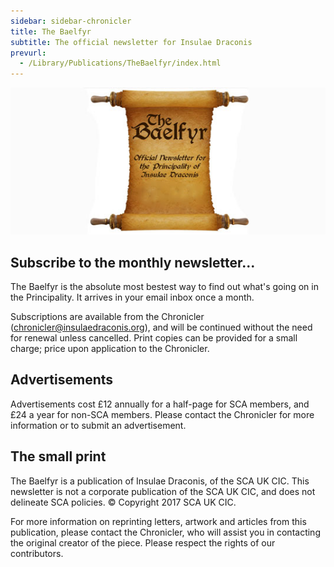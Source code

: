 ```yaml
---
sidebar: sidebar-chronicler
title: The Baelfyr
subtitle: The official newsletter for Insulae Draconis
prevurl:
  - /Library/Publications/TheBaelfyr/index.html
---
```


<img src="/images/baelfyr.jpg" alt="" class="rounded mx-auto d-block" />

## Subscribe to the monthly newsletter...

The Baelfyr is the absolute most bestest way to find out what's going on in the Principality. It arrives in your email inbox once a month.

Subscriptions are available from the Chronicler ([chronicler@insulaedraconis.org](mailto:chronicler@insulaedraconis.org)), and will be continued without the need for renewal unless cancelled. Print copies can be provided for a small charge; price upon application to the Chronicler.

## Advertisements

Advertisements cost £12 annually for a half-page for SCA members, and £24 a year for non-SCA members. Please contact the Chronicler for more information or to submit an advertisement.

## The small print

The Baelfyr is a publication of Insulae Draconis, of the SCA UK CIC. This newsletter is not a corporate publication of the SCA UK CIC, and does not delineate SCA policies. © Copyright 2017 SCA UK CIC.

For more information on reprinting letters, artwork and articles from this publication, please contact the Chronicler, who will assist you in contacting the original creator of the piece. Please respect the rights of our contributors.

